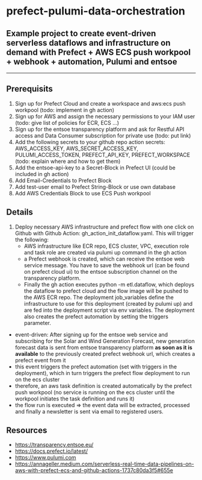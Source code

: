 # prefect-pulumi-data-orchestration

## Example project to create event-driven serverless dataflows and infrastructure on demand with Prefect + AWS ECS push workpool + webhook + automation, Pulumi and entsoe

---

## Prerequisits
1. Sign up for Prefect Cloud and create a workspace and aws:ecs push workpool (todo: implement in gh action)
2. Sign up for AWS and assign the necessary permissions to your IAM user (todo: give list of policies for ECR, ECS ...) 
3. Sign up for the entsoe transparency platform and ask for Restful API access and Data Consumer subscription for private use (todo: put link)
4. Add the following secrets to your github repo action secrets: AWS_ACCESS_KEY, AWS_SECRET_ACCESS_KEY, PULUMI_ACCESS_TOKEN, PREFECT_API_KEY, PREFECT_WORKSPACE (todo: explain where and how to get them)
5. Add the entsoe-api-key to a Secret-Block in Prefect UI (could be included in gh action)
6. Add Email-Credentials to Prefect Block
7. Add test-user email to Prefect String-Block or use own database
8. Add AWS Credentials Block to use ECS Push workpool

## Details
1. Deploy necessary AWS infrastructure and prefect flow with one click on Github with Github Action: gh_action_init_dataflow.yaml. This will trigger the following:
    - AWS infrastructure like ECR repo, ECS cluster, VPC, execution role and task role are created via pulumi up command in the gh action
    - a Prefect webhook is created, which can receive the entsoe web service message. You have to save the webhook url (can be found on prefect cloud ui) to the entsoe subscription channel on the transparency platform.
    - Finally the gh action executes python -m etl.dataflow, which deploys the dataflow to prefect cloud and the flow image will be pushed to the AWS ECR repo. The deployment job_variables define the infrastructure to use for this deployment (created by pulumi up) and are fed into the deployment script via env variables. The deployment also creates the prefect automation by setting the triggers parameter.
    
- event-driven: After signing up for the entsoe web service and subscribing for the Solar and Wind Generation Forecast, new generation forecast data is sent from entsoe transparency platform **as soon as it is available** to the previously created prefect webhook url, which creates a prefect event from it
- this event triggers the prefect automation (set with triggers in the deployment), which in turn triggers the prefect flow deployment to run on the ecs cluster
- therefore, an aws task definition is created automatically by the prefect push workpool (no service is running on the ecs cluster until the workpool initiates the task definition and runs it)
- the flow run is executed  => the event data will be extracted, processed and finally a newsletter is sent via email to registered users.  



## Resources
- https://transparency.entsoe.eu/
- https://docs.prefect.io/latest/
- https://www.pulumi.com
- https://annageller.medium.com/serverless-real-time-data-pipelines-on-aws-with-prefect-ecs-and-github-actions-1737c80da3f5#655e